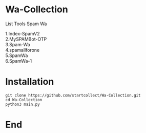 # Wa-Collection
List Tools Spam Wa

1.Index-SpamV2      
2.MySPAMBot-OTP       
3.Spam-Wa      
4.spamallforone       
5.SpamWa        
6.SpamWa-1                    

# Installation
```
git clone https://github.com/startcollect/Wa-Collection.git
cd Wa-Collection
python3 main.py
```

# End
